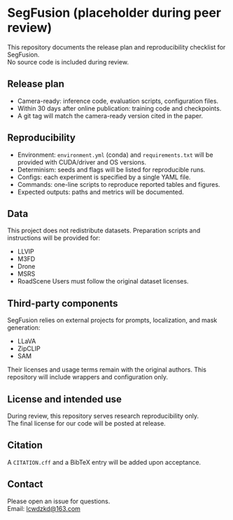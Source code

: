 # SegFusion (placeholder during peer review)

This repository documents the release plan and reproducibility checklist for SegFusion.  
No source code is included during review.

## Release plan
- Camera-ready: inference code, evaluation scripts, configuration files.
- Within 30 days after online publication: training code and checkpoints.
- A git tag will match the camera-ready version cited in the paper.

## Reproducibility
- Environment: `environment.yml` (conda) and `requirements.txt` will be provided with CUDA/driver and OS versions.
- Determinism: seeds and flags will be listed for reproducible runs.
- Configs: each experiment is specified by a single YAML file.
- Commands: one-line scripts to reproduce reported tables and figures.
- Expected outputs: paths and metrics will be documented.

## Data
This project does not redistribute datasets. Preparation scripts and instructions will be provided for:
- LLVIP
- M3FD
- Drone
- MSRS
- RoadScene
Users must follow the original dataset licenses.

## Third-party components
SegFusion relies on external projects for prompts, localization, and mask generation:
- LLaVA
- ZipCLIP
- SAM

Their licenses and usage terms remain with the original authors. This repository will include wrappers and configuration only.

## License and intended use
During review, this repository serves research reproducibility only.  
The final license for our code will be posted at release.

## Citation
A `CITATION.cff` and a BibTeX entry will be added upon acceptance.

## Contact
Please open an issue for questions.  
Email: lcwdzkd@163.com
